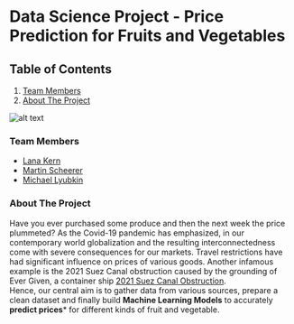 # Data Science Project - Price Prediction for Fruits and Vegetables

## Table of Contents  
1. [Team Members](#headers)
2. [About The Project](#headers)
<a name="headers"/>





![alt text](https://images.squarespace-cdn.com/content/v1/54f9ea6be4b0251d5319ad8b/1580983382125-7PJ28XQHWYX1FS0A8X1J/Data+Science.png?format=200w "Data Science")






### Team Members
  * [Lana Kern](http://github.com)
  * [Martin Scheerer](https://github.com/MScheerer97)
  * [Michael Lyubkin](http://github.com)



### About The Project
Have you ever purchased some produce and then the next week the price plummeted? As the Covid-19 pandemic has emphasized, in our contemporary world globalization and the resulting interconnectedness come with severe consequences for our markets. Travel restrictions have had significant influence on prices of various goods. Another infamous example is the 2021 Suez Canal obstruction caused by the grounding of Ever Given, a container ship [2021 Suez Canal Obstruction](https://en.wikipedia.org/wiki/2021_Suez_Canal_obstruction).\
Hence, our central aim is to gather data from various sources, prepare a clean dataset and finally build **Machine Learning Models** to accurately **predict prices*** for different kinds of fruit and vegetable.



